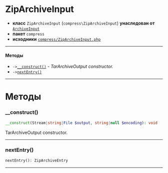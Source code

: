 # ZipArchiveInput

- **класс** `ZipArchiveInput` (`compress\ZipArchiveInput`) **унаследован от** [`ArchiveInput`](api-docs/classes/compress/ArchiveInput.ru.md)
- **пакет** `compress`
- **исходники** [`compress/ZipArchiveInput.php`](./src/main/resources/JPHP-INF/sdk/compress/ZipArchiveInput.php)


---

#### Методы

- `->`[`__construct()`](#method-__construct) - _TarArchiveOutput constructor._
- `->`[`nextEntry()`](#method-nextentry)

---
# Методы

<a name="method-__construct"></a>

### __construct()
```php
__construct(Stream|string|File $output, string|null $encoding): void
```
TarArchiveOutput constructor.

---

<a name="method-nextentry"></a>

### nextEntry()
```php
nextEntry(): ZipArchiveEntry
```

---
